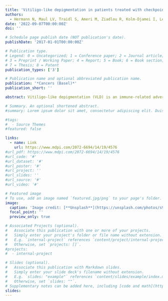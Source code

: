 ```yaml
---
title: 'Vitiligo-like depigmentation in patients treated with checkpoint inhibitors: Clinical characteristics and predictive proteomic patterns. '
authors:
  - Hermann N, Maul LV, Traidl S, Ameri M, Ziadlou R, Kolm-Djamei I, Levesque M, Maul JT, Brüggen MC*
date: '2022-09-07T00:00:00Z'
doi: ''

# Schedule page publish date (NOT publication's date).
publishDate: '2017-01-01T00:00:00Z'

# Publication type.
# Legend: 0 = Uncategorized; 1 = Conference paper; 2 = Journal article;
# 3 = Preprint / Working Paper; 4 = Report; 5 = Book; 6 = Book section;
# 7 = Thesis; 8 = Patent
publication_types: ['3']

# Publication name and optional abbreviated publication name.
publication: '*Cancers (Basel)*'
publication_short: ''

abstract: Vitiligo-like depigmentation (VLD) is an immune-related adverse event (irAE) of checkpoint-inhibitor (CPI) treatment, which has previously been associated with a favourable outcome. The aim of this study was to explore clinical, biological and prognostic features of melanoma patients with VLD under CPI-treatment and to explore whether they exhibit a characteristic immune response profile in peripheral blood. Melanoma patients developing VLD under CPI were included in a prospective observational single-center cohort study. We collected and analysed clinical parameters, photographs and serum from 28 VLD patients. They received pembrolizumab (36%), nivolumab (11%), ipilimumab/nivolumab (32%) or clinical trial medications (21%). We performed a high-throughput proteomics assay (Olink), in which we identified a distinct proteomic signature in VLD patients in comparison to non-VLD CPI patients. Our clinical assessments revealed that VLD lesions had a predominantly symmetrical distribution pattern, with mostly smaller “freckle-like” macules and a preferential distribution in UV-exposed areas. Patients with previous targeted therapy showed a significantly longer time lapse between CPI initiation and VLD onset compared to non-pre-treated patients (12.5 vs. 6.25 months). Therapy responders exhibited a distinct proteomic profile when compared with non-responders in VLD such as upregulation of EDAR and downregulation of LAG3. ITGA11 was elevated in the VLD-group when compared to non-VLD-CPI-treated melanoma patients. Our findings demonstrate that on a proteomic level, VLD is characterized by a distinct immune signature when compared to CPI-treated patients without VLD and that therapy responsiveness is reflected by a characteristic immune profile. The pathomechanisms underlying these findings and how they could relate to the antitumoral response in melanoma remain to be elucidated.

# Summary. An optional shortened abstract.
#summary: Lorem ipsum dolor sit amet, consectetur adipiscing elit. Duis posuere tellus ac convallis placerat. Proin tincidunt magna sed ex sollicitudin condimentum.

#tags:
#  - Source Themes
#featured: false

links:
  - name: Link
    url: https://www.mdpi.com/2072-6694/14/19/4576
#url_pdf: https://www.mdpi.com/2072-6694/14/19/4576
#url_code: '#'
#url_dataset: '#'
#url_poster: '#'
#url_project: ''
#url_slides: ''
#url_source: '#'
#url_video: '#'

# Featured image
# To use, add an image named `featured.jpg/png` to your page's folder.
image:
  caption: 'Image credit: [**Unsplash**](https://unsplash.com/photos/s9CC2SKySJM)'
  focal_point: ''
  preview_only: true

# Associated Projects (optional).
#   Associate this publication with one or more of your projects.
#   Simply enter your project's folder or file name without extension.
#   E.g. `internal-project` references `content/project/internal-project/index.md`.
#   Otherwise, set `projects: []`.
#projects:
#  - internal-project

# Slides (optional).
#   Associate this publication with Markdown slides.
#   Simply enter your slide deck's filename without extension.
#   E.g. `slides: "example"` references `content/slides/example/index.md`.
#   Otherwise, set `slides: ""`.
# Supplementary notes can be added here, including [code and math](https://wowchemy.com/docs/content/writing-markdown-latex/).
slides:
---
```


